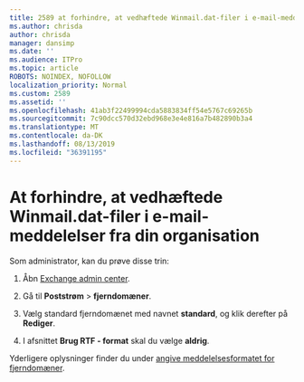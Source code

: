 ```yaml
---
title: 2589 at forhindre, at vedhæftede Winmail.dat-filer i e-mail-meddelelser fra din organisation
ms.author: chrisda
author: chrisda
manager: dansimp
ms.date: ''
ms.audience: ITPro
ms.topic: article
ROBOTS: NOINDEX, NOFOLLOW
localization_priority: Normal
ms.custom: 2589
ms.assetid: ''
ms.openlocfilehash: 41ab3f22499994cda5883834ff54e5767c69265b
ms.sourcegitcommit: 7c90dcc570d32ebd968e3e4e816a7b482890b3a4
ms.translationtype: MT
ms.contentlocale: da-DK
ms.lasthandoff: 08/13/2019
ms.locfileid: "36391195"
---
```

# <a name="help-prevent-winmaildat-attachments-in-email-messages-from-your-organization"></a>At forhindre, at vedhæftede Winmail.dat-filer i e-mail-meddelelser fra din organisation

Som administrator, kan du prøve disse trin:

1. Åbn [Exchange admin center](https://outlook.office365.com/ecp/).

2. Gå til **Poststrøm** > **fjerndomæner**.

3. Vælg standard fjerndomænet med navnet **standard**, og klik derefter på **Rediger**.

4. I afsnittet **Brug RTF - format** skal du vælge **aldrig**.

Yderligere oplysninger finder du under [angive meddelelsesformatet for fjerndomæner](https://docs.microsoft.com/Exchange/mail-flow-best-practices/remote-domains/remote-domains#specifying-message-format).
